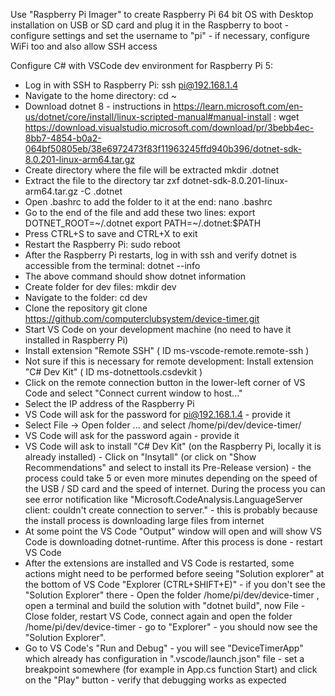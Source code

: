 Use "Raspberry Pi Imager" to create Raspberry Pi 64 bit OS with Desktop installation on USB or SD card and plug it in the Raspberry to boot - configure settings and set the username to "pi" - if necessary, configure WiFi too and also allow SSH access

Configure C# with VSCode dev environment for Raspberry Pi 5:
- Log in with SSH to Raspberry Pi:
ssh pi@192.168.1.4
- Navigate to the home directory:
cd ~
- Download dotnet 8 - instructions in  https://learn.microsoft.com/en-us/dotnet/core/install/linux-scripted-manual#manual-install :
wget https://download.visualstudio.microsoft.com/download/pr/3bebb4ec-8bb7-4854-b0a2-064bf50805eb/38e6972473f83f11963245ffd940b396/dotnet-sdk-8.0.201-linux-arm64.tar.gz
- Create directory where the file will be extracted
mkdir .dotnet
- Extract the file to the directory
tar zxf dotnet-sdk-8.0.201-linux-arm64.tar.gz -C .dotnet
- Open .bashrc to add the folder to it at the end:
nano .bashrc
- Go to the end of the file and add these two lines:
export DOTNET_ROOT=~/.dotnet
export PATH=~/.dotnet:$PATH
- Press CTRL+S to save and CTRL+X to exit
- Restart the Raspberry Pi:
sudo reboot
- After the Raspberry Pi restarts, log in with ssh and verify dotnet is accessible from the terminal:
dotnet --info
- The above command should show dotnet information
- Create folder for dev files:
mkdir dev
- Navigate to the folder:
cd dev
- Clone the repository
git clone https://github.com/computerclubsystem/device-timer.git
- Start VS Code on your development machine (no need to have it installed in Raspberry Pi)
- Install extension "Remote SSH" ( ID ms-vscode-remote.remote-ssh )
- Not sure if this is necessary for remote development: Install extension "C# Dev Kit" ( ID ms-dotnettools.csdevkit )
- Click on the remote connection button in the lower-left corner of VS Code and select "Connect current window to host..."
- Select the IP address of the Raspberry Pi
- VS Code will ask for the password for pi@192.168.1.4 - provide it
- Select File -> Open folder ... and select /home/pi/dev/device-timer/
- VS Code will ask for the password again - provide it
- VS Code will ask to install "C# Dev Kit" (on the Raspberry Pi, locally it is already installed) - Click on "Insytall" (or click on "Show Recommendations" and select to install its Pre-Release version) - the process could take 5 or even more minutes depending on the speed of the USB / SD card and the speed of internet. During the process you can see error notification like "Microsoft.CodeAnalysis.LanguageServer client: couldn't create connection to server." - this is probably because the install process is downloading large files from internet 
- At some point the VS Code "Output" window will open and will show VS Code is downloading dotnet-runtime. After this process is done - restart VS Code
- After the extensions are installed and VS Code is restarted, some actions might need to be performed before seeing "Solution explorer" at the bottom of VS Code "Explorer (CTRL+SHIFT+E)" - if you don't see the "Solution Explorer" there - Open the folder /home/pi/dev/device-timer , open a terminal and build the solution with "dotnet build", now File - Close folder, restart VS Code, connect again and open the folder /home/pi/dev/device-timer - go to "Explorer" - you should now see the "Solution Explorer".
- Go to VS Code's "Run and Debug" - you will see "DeviceTimerApp" which already has configuration in ".vscode/launch.json" file - set a breakpoint somewhere (for example in App.cs function Start) and click on the "Play" button - verify that debugging works as expected